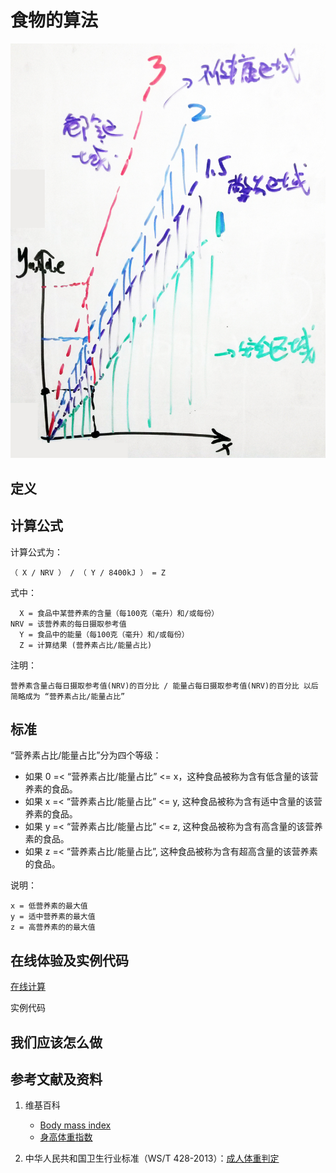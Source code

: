 # 食物的算法

![食品的算法](/images/食品的分析算法/食品的算法.jpg)

## 定义


## 计算公式

计算公式为： 

	（ X / NRV ） / （ Y / 8400kJ ） = Z

式中： 

	  X = 食品中某营养素的含量（每100克（毫升）和/或每份）	  
    NRV = 该营养素的每日摄取参考值
	  Y = 食品中的能量（每100克（毫升）和/或每份）
	  Z = 计算结果 (营养素占比/能量占比)

注明：

	营养素含量占每日摄取参考值(NRV)的百分比 / 能量占每日摄取参考值(NRV)的百分比 以后简略成为 “营养素占比/能量占比”	

## 标准

“营养素占比/能量占比”分为四个等级：

- 如果 0 =< “营养素占比/能量占比” <= x，这种食品被称为含有低含量的该营养素的食品。
- 如果 x =< “营养素占比/能量占比” <= y, 这种食品被称为含有适中含量的该营养素的食品。
- 如果 y =< “营养素占比/能量占比” <= z, 这种食品被称为含有高含量的该营养素的食品。
- 如果 z =< “营养素占比/能量占比”, 这种食品被称为含有超高含量的该营养素的食品。

说明：

	x = 低营养素的最大值
	y = 适中营养素的最大值
	z = 高营养素的的最大值


## 在线体验及实例代码

[在线计算](https://jsfiddle.net/quanbinn/f6y5jb8p/)

实例代码

## 我们应该怎么做

## 参考文献及资料

1. 维基百科
	- [Body mass index](https://en.wikipedia.org/wiki/Body_mass_index)
	- [身高体重指数](https://zh.wikipedia.org/wiki/%E8%BA%AB%E9%AB%98%E9%AB%94%E9%87%8D%E6%8C%87%E6%95%B8)

2. 中华人民共和国卫生行业标准（WS/T 428-2013）：[成人体重判定](http://www.moh.gov.cn/ewebeditor/uploadfile/2013/08/20130808135715967.pdf)

